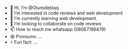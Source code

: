 - 👋 Hi, I’m @Olumideblaq
- 👀 I’m interested in code reviews and web development
- 🌱 I’m currently learning web development
- 💞️ I’m looking to collaborate on code reviews 
- 📫 How to reach me whatsapp (08067199479)
- 😄 Pronouns: ...
- ⚡ Fun fact: ...

<!---
Olumideblaq/Olumideblaq is a ✨ special ✨ repository because its `README.md` (this file) appears on your GitHub profile.
You can click the Preview link to take a look at your changes.
--->
